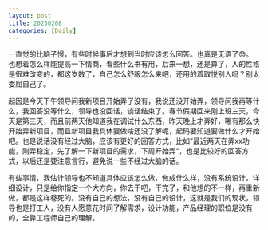 ```yaml
---
layout: post
title: 20250208
categories: [Daily]
---
```


一直觉的比脑子慢，有些时候事后才想到当时应该怎么回答。也真是无语了😓。也想着怎么样能提高一下情商，看些什么书有用，后来一想，还是算了，人的性格是很难改变的，都这岁数了，自己怎么舒服怎么来吧，还用的着取悦别人吗？别太委屈自己了。

起因是今天下午领导问我新项目开始弄了没有，我说还没开始弄，领导问我再等什么，我回答没等什么，领导也没回话，谈话结束了。春节假期回来刚上班三天，今天是第三天，而且前两天他知道我在调试什么东西，昨天晚上才弄好，哪有那么快开始弄新项目，而且新项目我具体要做啥还没了解呢，起码要知道要做什么才开始吧。也是说话没有经过大脑，应该有更好的回答方式，比如”最近两天在弄xx功能，刚弄稳定，先了解一下新项目的需求，下周开始弄“，也是比较好的回答方式，以后还是要注意言行，避免说一些不经过大脑的话。

有些事情，我估计领导也不知道具体应该怎么做，做成什么样，没有系统设计，详细设计，只是给你指定一个大方向，你去干吧，干完了，和他想的不一样，再重新做，都是这样卷死的。没有自己的想法，没有自己的设计，这就是我们的现状，领导也是打工人，没有人愿意花时间了解需求，设计功能，产品经理的职位是没有的，全靠工程师自己的理解。





